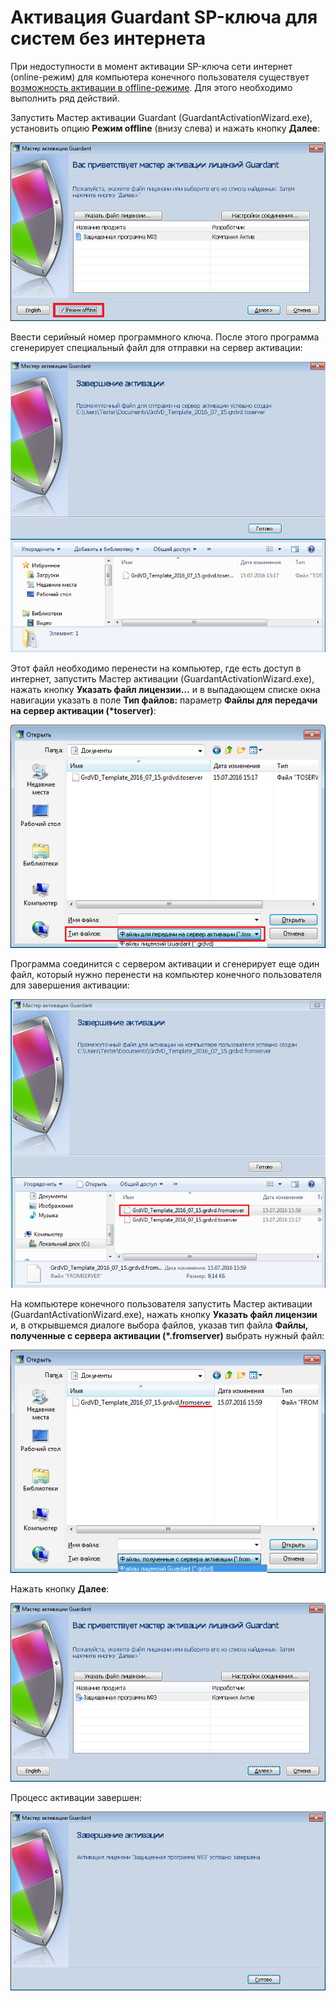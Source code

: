 # Активация Guardant SP-ключа для систем без интернета

При недоступности в момент активации SP-ключа сети интернет (online-режим) для компьютера конечного пользователя существует [возможность активации в offline-режиме](https://dev.guardant.ru/pages/viewpage.action?pageId=1278815). Для этого необходимо выполнить ряд действий.

Запустить Мастер активации Guardant (GuardantActivationWizard.exe), установить опцию __Режим offline__ (внизу слева) и нажать кнопку __Далее__:

![.](1.png)
 
Ввести серийный номер программного ключа. После этого программа сгенерирует специальный файл для отправки на сервер активации:

![.](2.png)

Этот файл необходимо перенести на компьютер, где есть доступ в интернет, запустить
Мастер активации (GuardantActivationWizard.exe), нажать кнопку __Указать файл лицензии…__ и в выпадающем списке окна навигации указать в поле __Тип файлов:__ параметр __Файлы для передачи на сервер активации (*toserver)__:
 
![.](3.png)

Программа соединится с сервером активации и сгенерирует еще один файл, который нужно перенести на компьютер конечного пользователя для завершения активации:

![.](4.png)


На компьютере конечного пользователя запустить Мастер активации (GuardantActivationWizard.exe), нажать кнопку __Указать файл лицензии__ и, в открывшемся диалоге выбора файлов, указав тип файла __Файлы, полученные с сервера активации (*.fromserver)__ выбрать нужный файл:

![.](5.png)

Нажать кнопку __Далее__:

![.](6.png)

Процесс активации завершен:

![.](7.png)